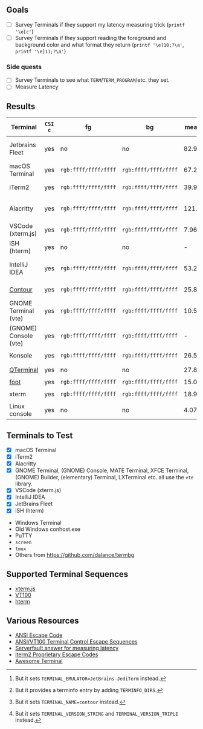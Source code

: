 ## Goals
* [ ] Survey Terminals if they support my latency measuring trick (`printf '\e[c'`)
* [ ] Survey Terminals if they support reading the foreground and background color
      and what format they return (`printf '\e]10;?\a'`, `printf '\e]11;?\a'`)

### Side quests
* [ ] Survey Terminals to see what `TERM`/`TERM_PROGRAM`/etc. they set.
* [ ] Measure Latency

## Results
| Terminal              | `CSI c` | fg                   | bg                   | mean latency | `TERM`           | `TERM_PROGRAM`    | `TERM_PROGRAM_VERSION` | Version Tested             |
|-----------------------|---------|----------------------|----------------------|--------------|------------------|-------------------|------------------------|----------------------------|
| Jetbrains Fleet       | yes     | no                   | no                   | 82.924µs     | `xterm-256color` | `Jetbrains.Fleet` | yes                    | build 1.29.213 (macOS)     |
| macOS Terminal        | yes     | `rgb:ffff/ffff/ffff` | `rgb:ffff/ffff/ffff` | 67.267µs     | `xterm-256color` | `Apple_Terminal`  | yes                    | Version 2.13 (447)         |
| iTerm2                | yes     | `rgb:ffff/ffff/ffff` | `rgb:ffff/ffff/ffff` | 39.944317ms  | `xterm-256color` | `iTerm.app`       | yes                    | Build 3.5.0beta18          |
| Alacritty             | yes     | `rgb:ffff/ffff/ffff` | `rgb:ffff/ffff/ffff` | 121.323µs    | `xterm-256color` | no                | no                     | Version 0.13.1 (1) (macOS) |
| VSCode (xterm.js)     | yes     | `rgb:ffff/ffff/ffff` | `rgb:ffff/ffff/ffff` | 7.96848ms    | `xterm-256color` | `vscode`          | yes                    | 1.85.1 (macOS)             |
| iSH (hterm)           | yes     | no                   | no                   | -            | `xterm-256color` | no                | no                     | 1.3.2 (Build 494) (iOS)    |
| IntelliJ IDEA         | yes     | `rgb:ffff/ffff/ffff` | `rgb:ffff/ffff/ffff` | 53.284µs     | `xterm-256color` | no [^1]           | no                     | PyCharm 2023.3.2 (macOS)   |
| [Contour]             | yes     | `rgb:ffff/ffff/ffff` | `rgb:ffff/ffff/ffff` | 25.833µs     | `contour` [^2]   | no [^3]           | no [^4]                | 0.4.1.6292 (macOS)         |
| GNOME Terminal (vte)  | yes     | `rgb:ffff/ffff/ffff` | `rgb:ffff/ffff/ffff` | 10.539126ms  | `xterm-256color` | no                | no                     | 3.50.1                     |
| (GNOME) Console (vte) | yes     | `rgb:ffff/ffff/ffff` | `rgb:ffff/ffff/ffff` | -            | `xterm-256color` | `kgx`             | yes                    | 45.0                       |
| Konsole               | yes     | `rgb:ffff/ffff/ffff` | `rgb:ffff/ffff/ffff` | 26.593µs     | `xterm-256color` | no                | no                     | 23.08.4                    |
| [QTerminal]           | yes     | no                   | no                   | 27.85µs      | `xterm-256color` | no                | no                     | 1.3.0                      |
| [foot]                | yes     | `rgb:ffff/ffff/ffff` | `rgb:ffff/ffff/ffff` | 15.025µs     | `foot`           | no                | no                     | 1.16.1                     |
| xterm                 | yes     | `rgb:ffff/ffff/ffff` | `rgb:ffff/ffff/ffff` | 18.9µs       | `xterm-256color` | no                | no                     | 385                        |
| Linux console         | yes     | no                   | no                   | 4.073µs      | `linux`          | no                | no                     | -                          |

[^1]: But it sets `TERMINAL_EMULATOR=JetBrains-JediTerm` instead.
[^2]: But it provides a terminfo entry by adding `TERMINFO_DIRS`.
[^3]: But it sets `TERMINAL_NAME=contour` instead.
[^4]: But it sets `TERMINAL_VERSION_STRING` and `TERMINAL_VERSION_TRIPLE` instead.

## Terminals to Test
* [x] macOS Terminal
* [x] iTerm2
* [x] Alacritty
* [x] GNOME Terminal, (GNOME) Console, MATE Terminal, XFCE Terminal, (GNOME) Builder, (elementary) Terminal, LXTerminal etc. all use the `vte` library.
* [x] VSCode (xterm.js)
* [x] IntelliJ IDEA
* [x] JetBrains Fleet
* [x] iSH (hterm)
* Windows Terminal
* Old Windows conhost.exe
* PuTTY
* `screen`
* `tmux`
* Others from https://github.com/dalance/termbg

## Supported Terminal Sequences
* [xterm.js](https://xtermjs.org/docs/api/vtfeatures)
* [VT100](https://vt100.net/docs/vt100-ug/chapter3.html)
* [hterm](https://chromium.googlesource.com/apps/libapps/+/HEAD/hterm/docs/ControlSequences.md)

## Various Resources
* [ANSI Escape Code](https://en.wikipedia.org/wiki/ANSI_escape_code)
* [ANSI/VT100 Terminal Control Escape Sequences](http://web.archive.org/web/20190624214929/http://www.termsys.demon.co.uk/vtansi.htm)
* [Serverfault answer for measuring latency](https://serverfault.com/a/977082)
* [iterm2 Proprietary Escape Codes](https://iterm2.com/documentation-escape-codes.html)
* [Awesome Terminal](https://github.com/cdleon/awesome-terminals)


[Contour]: https://contour-terminal.org/
[QTerminal]: https://github.com/lxqt/qterminal
[foot]: https://codeberg.org/dnkl/foot
